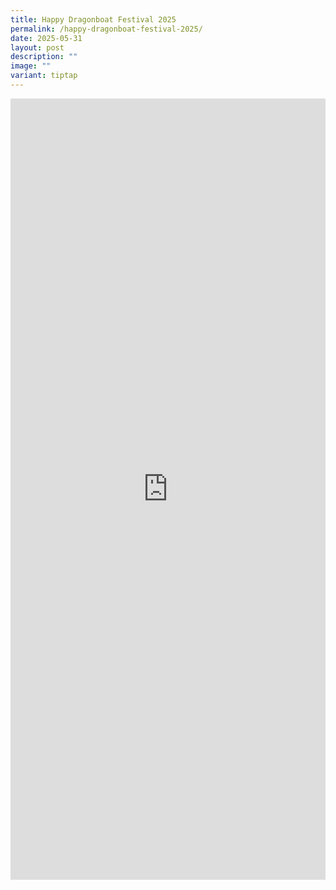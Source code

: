 ```yaml
---
title: Happy Dragonboat Festival 2025
permalink: /happy-dragonboat-festival-2025/
date: 2025-05-31
layout: post
description: ""
image: ""
variant: tiptap
---
```

<div class="iframe-wrapper">
<iframe style="border:none;overflow:hidden" height="1250" width="100%" allowfullscreen="true" frameborder="0" src="https://www.facebook.com/plugins/video.php?height=476&amp;href=https%3A%2F%2Fwww.facebook.com%2Falpshealthcaresupplychain%2Fvideos%2F1215404959961711%2F&amp;show_text=true&amp;width=380&amp;t=0"></iframe>
</div>
<p></p>